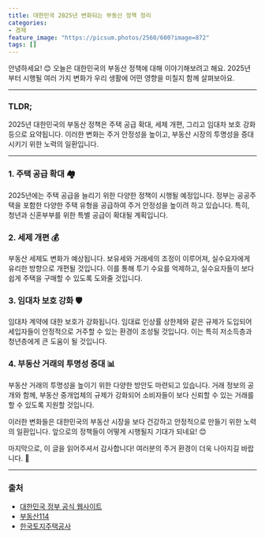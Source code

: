 ```yaml
---
title: 대한민국 2025년 변화되는 부동산 정책 정리
categories: 
- 경제
feature_image: "https://picsum.photos/2560/600?image=872"
tags: []
---
```


안녕하세요! 😊 오늘은 대한민국의 부동산 정책에 대해 이야기해보려고 해요. 2025년부터 시행될 여러 가지 변화가 우리 생활에 어떤 영향을 미칠지 함께 살펴보아요.

---

### TLDR;
2025년 대한민국의 부동산 정책은 주택 공급 확대, 세제 개편, 그리고 임대차 보호 강화 등으로 요약됩니다. 이러한 변화는 주거 안정성을 높이고, 부동산 시장의 투명성을 증대시키기 위한 노력의 일환입니다.

---

### 1. 주택 공급 확대 🏘️
2025년에는 주택 공급을 늘리기 위한 다양한 정책이 시행될 예정입니다. 정부는 공공주택을 포함한 다양한 주택 유형을 공급하여 주거 안정성을 높이려 하고 있습니다. 특히, 청년과 신혼부부를 위한 특별 공급이 확대될 계획입니다.

### 2. 세제 개편 💰
부동산 세제도 변화가 예상됩니다. 보유세와 거래세의 조정이 이루어져, 실수요자에게 유리한 방향으로 개편될 것입니다. 이를 통해 투기 수요를 억제하고, 실수요자들이 보다 쉽게 주택을 구매할 수 있도록 도와줄 것입니다.

### 3. 임대차 보호 강화 🛡️
임대차 계약에 대한 보호가 강화됩니다. 임대료 인상률 상한제와 같은 규제가 도입되어 세입자들이 안정적으로 거주할 수 있는 환경이 조성될 것입니다. 이는 특히 저소득층과 청년층에게 큰 도움이 될 것입니다.

### 4. 부동산 거래의 투명성 증대 📊
부동산 거래의 투명성을 높이기 위한 다양한 방안도 마련되고 있습니다. 거래 정보의 공개와 함께, 부동산 중개업체의 규제가 강화되어 소비자들이 보다 신뢰할 수 있는 거래를 할 수 있도록 지원할 것입니다.

이러한 변화들은 대한민국의 부동산 시장을 보다 건강하고 안정적으로 만들기 위한 노력의 일환입니다. 앞으로의 정책들이 어떻게 시행될지 기대가 되네요! 😊

마지막으로, 이 글을 읽어주셔서 감사합니다! 여러분의 주거 환경이 더욱 나아지길 바랍니다. 🙏

---

### 출처
- [대한민국 정부 공식 웹사이트](https://www.gov.kr)
- [부동산114](https://www.r114.com)
- [한국토지주택공사](https://www.lh.or.kr)